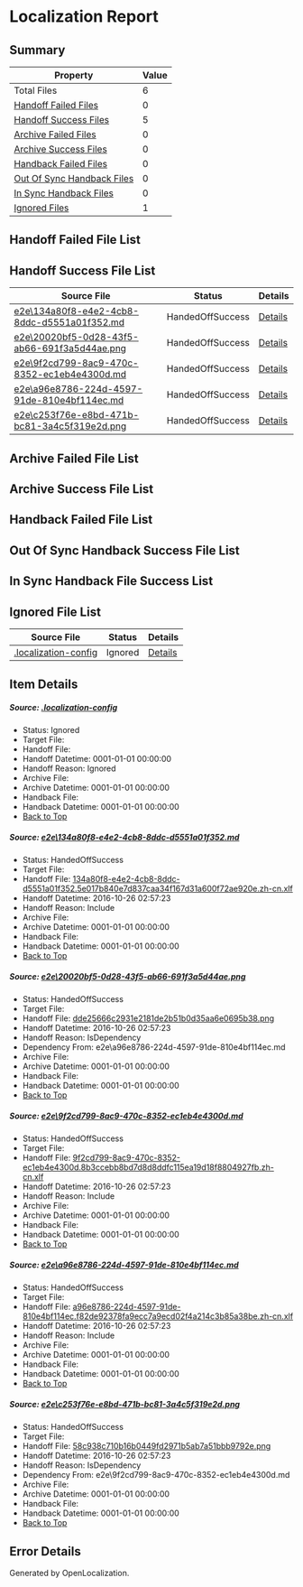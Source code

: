 # <a name='report-top'></a> Localization Report

## Summary
 Property | Value 
 -------- | ----- 
 Total Files | 6
[ Handoff Failed Files ](#handoff-failed-list)| 0
[ Handoff Success Files ](#handoff-success-list)| 5
[ Archive Failed Files ](#archive-failed-list)| 0
[ Archive Success Files ](#archive-success-list)| 0
[ Handback Failed Files ](#handback-failed-list)| 0
[ Out Of Sync Handback Files ](#outofsync-handback-success-list)| 0
[ In Sync Handback Files ](#insync-handback-success-list)| 0
[ Ignored Files ](#ignored-list)| 1

## <a name='handoff-failed-list'></a> Handoff Failed File List

## <a name='handoff-success-list'></a> Handoff Success File List
 Source File | Status | Details 
 ----------- | ------ | ------- 
 [e2e\134a80f8-e4e2-4cb8-8ddc-d5551a01f352.md](https://github.com/OpenLocalizationTestOrg/ol-test0/blob/7f10f9678cbc4b21a3c1dfeb0bffeff95e322e0b/e2e/134a80f8-e4e2-4cb8-8ddc-d5551a01f352.md) | HandedOffSuccess | [Details](#85ee56c00d014ad88e9d9fb094f38c26a483ceb41)
 [e2e\20020bf5-0d28-43f5-ab66-691f3a5d44ae.png](https://github.com/OpenLocalizationTestOrg/ol-test0/blob/7f10f9678cbc4b21a3c1dfeb0bffeff95e322e0b/e2e/20020bf5-0d28-43f5-ab66-691f3a5d44ae.png) | HandedOffSuccess | [Details](#dde25666c2931e2181de2b51b0d35aa6e0695b382)
 [e2e\9f2cd799-8ac9-470c-8352-ec1eb4e4300d.md](https://github.com/OpenLocalizationTestOrg/ol-test0/blob/7f10f9678cbc4b21a3c1dfeb0bffeff95e322e0b/e2e/9f2cd799-8ac9-470c-8352-ec1eb4e4300d.md) | HandedOffSuccess | [Details](#7cd8d919c7cd664d05b5fda1dc8d335ebf4d9bcc3)
 [e2e\a96e8786-224d-4597-91de-810e4bf114ec.md](https://github.com/OpenLocalizationTestOrg/ol-test0/blob/7f10f9678cbc4b21a3c1dfeb0bffeff95e322e0b/e2e/a96e8786-224d-4597-91de-810e4bf114ec.md) | HandedOffSuccess | [Details](#27950360682db626da65a1b1ff58e0dd5a821f6d4)
 [e2e\c253f76e-e8bd-471b-bc81-3a4c5f319e2d.png](https://github.com/OpenLocalizationTestOrg/ol-test0/blob/7f10f9678cbc4b21a3c1dfeb0bffeff95e322e0b/e2e/c253f76e-e8bd-471b-bc81-3a4c5f319e2d.png) | HandedOffSuccess | [Details](#58c938c710b16b0449fd2971b5ab7a51bbb9792e5)

## <a name='archive-failed-list'></a> Archive Failed File List

## <a name='archive-success-list'></a> Archive Success File List

## <a name='handback-failed-list'></a> Handback Failed File List

## <a name='outofsync-handback-success-list'></a> Out Of Sync Handback Success File List

## <a name='insync-handback-success-list'></a> In Sync Handback File Success List

## <a name='ignored-list'></a> Ignored File List
 Source File | Status | Details 
 ----------- | ------ | ------- 
 [.localization-config](https://github.com/OpenLocalizationTestOrg/ol-test0/blob/7f10f9678cbc4b21a3c1dfeb0bffeff95e322e0b/.localization-config) | Ignored | [Details](#c268a05ecaa7ec85942ed632c29928ee5bd6da8d0)

## Item Details
##### <a name='c268a05ecaa7ec85942ed632c29928ee5bd6da8d0'></a> Source: [.localization-config](https://github.com/OpenLocalizationTestOrg/ol-test0/blob/7f10f9678cbc4b21a3c1dfeb0bffeff95e322e0b/.localization-config)
* Status: Ignored
* Target File: 
* Handoff File: 
* Handoff Datetime: 0001-01-01 00:00:00
* Handoff Reason: Ignored
* Archive File: 
* Archive Datetime: 0001-01-01 00:00:00
* Handback File: 
* Handback Datetime: 0001-01-01 00:00:00
* [Back to Top](#report-top)

##### <a name='85ee56c00d014ad88e9d9fb094f38c26a483ceb41'></a> Source: [e2e\134a80f8-e4e2-4cb8-8ddc-d5551a01f352.md](https://github.com/OpenLocalizationTestOrg/ol-test0/blob/7f10f9678cbc4b21a3c1dfeb0bffeff95e322e0b/e2e/134a80f8-e4e2-4cb8-8ddc-d5551a01f352.md)
* Status: HandedOffSuccess
* Target File: 
* Handoff File: [134a80f8-e4e2-4cb8-8ddc-d5551a01f352.5e017b840e7d837caa34f167d31a600f72ae920e.zh-cn.xlf](https://github.com/OpenLocalizationTestOrg/ol-test0-handoff/blob/81bcc8c32e86850d56787ff4cf5c6bdb72a64bad/ol-handoff/OpenLocalizationTestOrg/ol-test0-zhcn/shujia/ht/134a80f8-e4e2-4cb8-8ddc-d5551a01f352.5e017b840e7d837caa34f167d31a600f72ae920e.zh-cn.xlf)
* Handoff Datetime: 2016-10-26 02:57:23
* Handoff Reason: Include
* Archive File: 
* Archive Datetime: 0001-01-01 00:00:00
* Handback File: 
* Handback Datetime: 0001-01-01 00:00:00
* [Back to Top](#report-top)

##### <a name='dde25666c2931e2181de2b51b0d35aa6e0695b382'></a> Source: [e2e\20020bf5-0d28-43f5-ab66-691f3a5d44ae.png](https://github.com/OpenLocalizationTestOrg/ol-test0/blob/7f10f9678cbc4b21a3c1dfeb0bffeff95e322e0b/e2e/20020bf5-0d28-43f5-ab66-691f3a5d44ae.png)
* Status: HandedOffSuccess
* Target File: 
* Handoff File: [dde25666c2931e2181de2b51b0d35aa6e0695b38.png](https://github.com/OpenLocalizationTestOrg/ol-test0-handoff/blob/81bcc8c32e86850d56787ff4cf5c6bdb72a64bad/ol-handoff/OpenLocalizationTestOrg/ol-test0-zhcn/shujia/ht/dde25666c2931e2181de2b51b0d35aa6e0695b38.png)
* Handoff Datetime: 2016-10-26 02:57:23
* Handoff Reason: IsDependency
* Dependency From: e2e\a96e8786-224d-4597-91de-810e4bf114ec.md
* Archive File: 
* Archive Datetime: 0001-01-01 00:00:00
* Handback File: 
* Handback Datetime: 0001-01-01 00:00:00
* [Back to Top](#report-top)

##### <a name='7cd8d919c7cd664d05b5fda1dc8d335ebf4d9bcc3'></a> Source: [e2e\9f2cd799-8ac9-470c-8352-ec1eb4e4300d.md](https://github.com/OpenLocalizationTestOrg/ol-test0/blob/7f10f9678cbc4b21a3c1dfeb0bffeff95e322e0b/e2e/9f2cd799-8ac9-470c-8352-ec1eb4e4300d.md)
* Status: HandedOffSuccess
* Target File: 
* Handoff File: [9f2cd799-8ac9-470c-8352-ec1eb4e4300d.8b3ccebb8bd7d8d8ddfc115ea19d18f8804927fb.zh-cn.xlf](https://github.com/OpenLocalizationTestOrg/ol-test0-handoff/blob/81bcc8c32e86850d56787ff4cf5c6bdb72a64bad/ol-handoff/OpenLocalizationTestOrg/ol-test0-zhcn/shujia/ht/9f2cd799-8ac9-470c-8352-ec1eb4e4300d.8b3ccebb8bd7d8d8ddfc115ea19d18f8804927fb.zh-cn.xlf)
* Handoff Datetime: 2016-10-26 02:57:23
* Handoff Reason: Include
* Archive File: 
* Archive Datetime: 0001-01-01 00:00:00
* Handback File: 
* Handback Datetime: 0001-01-01 00:00:00
* [Back to Top](#report-top)

##### <a name='27950360682db626da65a1b1ff58e0dd5a821f6d4'></a> Source: [e2e\a96e8786-224d-4597-91de-810e4bf114ec.md](https://github.com/OpenLocalizationTestOrg/ol-test0/blob/7f10f9678cbc4b21a3c1dfeb0bffeff95e322e0b/e2e/a96e8786-224d-4597-91de-810e4bf114ec.md)
* Status: HandedOffSuccess
* Target File: 
* Handoff File: [a96e8786-224d-4597-91de-810e4bf114ec.f82de92378fa9ecc7a9ecd02f4a214c3b85a38be.zh-cn.xlf](https://github.com/OpenLocalizationTestOrg/ol-test0-handoff/blob/81bcc8c32e86850d56787ff4cf5c6bdb72a64bad/ol-handoff/OpenLocalizationTestOrg/ol-test0-zhcn/shujia/ht/a96e8786-224d-4597-91de-810e4bf114ec.f82de92378fa9ecc7a9ecd02f4a214c3b85a38be.zh-cn.xlf)
* Handoff Datetime: 2016-10-26 02:57:23
* Handoff Reason: Include
* Archive File: 
* Archive Datetime: 0001-01-01 00:00:00
* Handback File: 
* Handback Datetime: 0001-01-01 00:00:00
* [Back to Top](#report-top)

##### <a name='58c938c710b16b0449fd2971b5ab7a51bbb9792e5'></a> Source: [e2e\c253f76e-e8bd-471b-bc81-3a4c5f319e2d.png](https://github.com/OpenLocalizationTestOrg/ol-test0/blob/7f10f9678cbc4b21a3c1dfeb0bffeff95e322e0b/e2e/c253f76e-e8bd-471b-bc81-3a4c5f319e2d.png)
* Status: HandedOffSuccess
* Target File: 
* Handoff File: [58c938c710b16b0449fd2971b5ab7a51bbb9792e.png](https://github.com/OpenLocalizationTestOrg/ol-test0-handoff/blob/81bcc8c32e86850d56787ff4cf5c6bdb72a64bad/ol-handoff/OpenLocalizationTestOrg/ol-test0-zhcn/shujia/ht/58c938c710b16b0449fd2971b5ab7a51bbb9792e.png)
* Handoff Datetime: 2016-10-26 02:57:23
* Handoff Reason: IsDependency
* Dependency From: e2e\9f2cd799-8ac9-470c-8352-ec1eb4e4300d.md
* Archive File: 
* Archive Datetime: 0001-01-01 00:00:00
* Handback File: 
* Handback Datetime: 0001-01-01 00:00:00
* [Back to Top](#report-top)


## Error Details

Generated by OpenLocalization.
